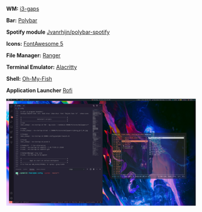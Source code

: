 **WM:** [i3-gaps](https://github.com/Airblader/i3)

**Bar:**  [Polybar](https://github.com/polybar/polybar)

**Spotify module** [Jvanrhijn/polybar-spotify](https://github.com/Jvanrhijn/polybar-spotify)

**Icons:** [FontAwesome 5](https://fontawesome.com/)

**File Manager:** [Ranger](https://github.com/ranger/ranger)

**Terminal Emulator:** [Alacritty](https://github.com/alacritty/alacritty)

**Shell:** [Oh-My-Fish](https://github.com/oh-my-fish/oh-my-fish)

**Application Launcher** [Rofi](https://github.com/davatorium/rofi)

![](https://raw.githubusercontent.com/paulotheblack/dot-files/master/pics/2020-06-20.png)
